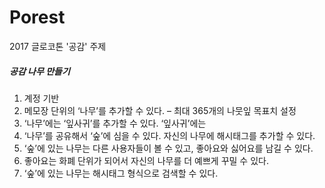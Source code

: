 # Porest
2017 글로코톤 '공감' 주제
##### 공감 나무 만들기

1.	계정 기반
2.	메모장 단위의 ‘나무’를 추가할 수 있다. – 최대 365개의 나뭇잎 목표치 설정
3.	‘나무’에는 ‘잎사귀’를 추가할 수 있다. ‘잎사귀’에는
4.	‘나무’를 공유해서 ‘숲’에 심을 수 있다. 자신의 나무에 해시태그를 추가할 수 있다.
5.	‘숲’에 있는 나무는 다른 사용자들이 볼 수 있고, 좋아요와 싫어요를 남길 수 있다.
6.	좋아요는 화폐 단위가 되어서 자신의 나무를 더 예쁘게 꾸밀 수 있다.
7.	‘숲’에 있는 나무는 해시태그 형식으로 검색할 수 있다.
